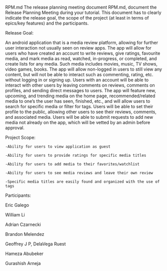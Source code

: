 RPM.md
The release planning meeting document RPM.md, document the Release Planning Meeting during your tutorial. This document has to clearly indicate the release goal, the scope of the project (at least in terms of epics/key features) and the participants.

Release Goal:

An android application that is a media review platform, allowing for further user interaction not usually seen on review apps.
The app will allow for users who have created an account to write reviews, give ratings, favourite media, and mark media as read, watched, in-progress, or completed, and create lists for any media. Such media includes movies, music, TV shows, video games, books. The app will allow non-logged in users to still view any content, but will not be able to interact such as commenting, rating, etc. without logging in or signing up.
Users with an account will be able to interact with other users by leaving comments on reviews, comments on profiles, and sending direct messages to users.
The app will feature new, upcoming, and trending media on the home page, recommended/related media to one’s the user has seen, finished, etc., and will allow users to search for specific media or filter for tags. Users will be able to set their profile to the public, allowing other users to see their reviews, comments, and associated media.
Users will be able to submit requests to add new media not already on the app, which will be vetted by an admin before approval.

Project Scope:

    -Ability for users to view application as guest
  
    -Ability for users to provide ratings for specific media titles

    -Ability for users to add media to their favorites/watchlist
  
    -Ability for users to see media reviews and leave their own review
  
    -Specific media titles are easily found and organized with the use of tags

Participants:

Eric Galego

William Li

Adrian Czarnecki

Brandon Melendez

Geoffrey J P, DelaVega Ruest

Hameza Abubeker

Gurashish Arneja
